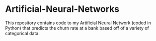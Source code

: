  # Artificial-Neural-Networks
This repository contains code to my Artificial Neural Network (coded in Python) that predicts the churn rate at a bank based off of a    variety of categorical data. 
